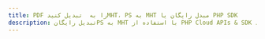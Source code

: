 ---title: PDF را به  تبدیل کنیدMHT، PS به MHT مبدل رایگان یا PHP SDKdescription: تبدیل رایگانPS به MHT با استفاده از PHP Cloud APIs & SDK همچنین اسناد PDF را در Cloud ایجاد، ویرایش و رندر کنید.---